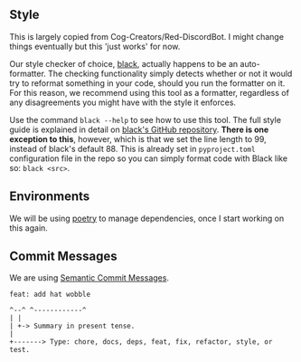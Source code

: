## Style
This is largely copied from Cog-Creators/Red-DiscordBot. I might change things eventually but this 'just works' for now.

Our style checker of choice, [black](https://github.com/ambv/black), actually happens to be an auto-formatter. The checking functionality simply detects whether or not it would try to reformat something in your code, should you run the formatter on it. For this reason, we recommend using this tool as a formatter, regardless of any disagreements you might have with the style it enforces.

Use the command `black --help` to see how to use this tool. The full style guide is explained in detail on [black's GitHub repository](https://github.com/ambv/black). **There is one exception to this**, however, which is that we set the line length to 99, instead of black's default 88. This is already set in `pyproject.toml` configuration file in the repo so you can simply format code with Black like so: `black <src>`.


## Environments
We will be using [poetry](https://github.com/python-poetry/poetry) to manage dependencies, once I start working on this again.


## Commit Messages
We are using [Semantic Commit Messages](https://seesparkbox.com/foundry/semantic_commit_messages).

```
feat: add hat wobble

^--^ ^------------^
| |
| +-> Summary in present tense.
|
+-------> Type: chore, docs, deps, feat, fix, refactor, style, or test.
```
